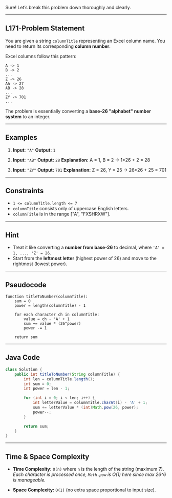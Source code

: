 Sure! Let’s break this problem down thoroughly and clearly.

---

## **L171-Problem Statement**

You are given a string `columnTitle` representing an Excel column name. You need to return its corresponding **column number**.

Excel columns follow this pattern:

```
A -> 1
B -> 2
...
Z -> 26
AA -> 27
AB -> 28
...
ZY -> 701
...
```

The problem is essentially converting a **base-26 "alphabet" number system** to an integer.

---

## **Examples**

1. **Input:** `"A"`
   **Output:** `1`

2. **Input:** `"AB"`
   **Output:** `28`
   **Explanation:** A = 1, B = 2 → 1\*26 + 2 = 28

3. **Input:** `"ZY"`
   **Output:** `701`
   **Explanation:** Z = 26, Y = 25 → 26\*26 + 25 = 701

---

## **Constraints**

* `1 <= columnTitle.length <= 7`
* `columnTitle` consists only of uppercase English letters.
* `columnTitle` is in the range \["A", "FXSHRXW"].

---

## **Hint**

* Treat it like converting a **number from base-26** to decimal, where `'A' = 1, ..., 'Z' = 26`.
* Start from the **leftmost letter** (highest power of 26) and move to the rightmost (lowest power).

---

## **Pseudocode**

```
function titleToNumber(columnTitle):
    sum = 0
    power = length(columnTitle) - 1

    for each character ch in columnTitle:
        value = ch - 'A' + 1
        sum += value * (26^power)
        power -= 1

    return sum
```

---

## **Java Code**

```java
class Solution {
    public int titleToNumber(String columnTitle) {
        int len = columnTitle.length();
        int sum = 0;
        int power = len - 1;

        for (int i = 0; i < len; i++) {
            int letterValue = columnTitle.charAt(i) - 'A' + 1;
            sum += letterValue * (int)Math.pow(26, power);
            power--;
        }

        return sum;
    }
}
```

---

## **Time & Space Complexity**

* **Time Complexity:**
  `O(n)` where `n` is the length of the string (maximum 7).
  *Each character is processed once, `Math.pow` is O(1) here since max 26^6 is manageable.*

* **Space Complexity:**
  `O(1)` (no extra space proportional to input size).

